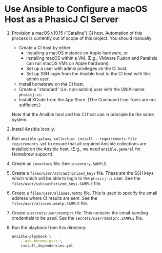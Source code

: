 # Use Ansible to Configure a macOS Host as a PhasicJ CI Server

1. Provision a macOS v10.15 ("Catalina") CI host. Automation of this process
   is currently out of scope of this project. You should manually:

    - Create a CI host by either
        - Installing a macOS instance on Apple hardware, or
        - Installing macOS within a VM. (E.g., VMware Fusion and Parallels
          can run macOS VMs on Apple hardware).
        - Set up a user with admin privileges on the CI host.
        - Set up SSH login from the Ansible host to the CI host with this admin
          user.
    - Install homebrew on the CI host.
    - Create a "standard" (i.e. non-admin) user with the UNIX-name `phasicj-ci`.
    - Install XCode from the App Store. (The Command Line Tools are not
      sufficient.)

    Note that the Ansible host and the CI host can in principle be the same
    system.

2. Install Ansible locally.

3. Run `ansible-galaxy collection install --requirements-file requirements.yml`
   to ensure that all required Ansible collections are installed on the Ansible
   host. (E.g., we need `ansible.general` for Homebrew support).

4. Create an `inventory` file. See `inventory.SAMPLE`.

5. Create a `files/user/ssh/authorized_keys` file. These are the SSH keys which
   which will be able to login to the `phasicj-ci` user. See the
   `files/user/ssh/authorized_keys.SAMPLE` file.

6. Create a `files/user/aliases.msmtp` file. This is used to specify the email
   address where CI results are sent. See the `files/user/aliases.msmtp.SAMPLE`
   file.

7. Create a `secrets/user/msmtprc` file. This contains the email-sending
   credentials to be used. See the `secrets/user/msmtprc.SAMPLE` file.

8. Run the playbook from this directory:

   ```sh
   ansible-playbook \
       --ask-become-pass \
       install_dependencies.yml
   ```
